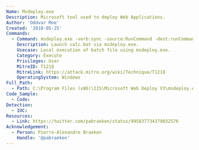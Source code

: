 ```yaml
---
Name: Msdeploy.exe
Description: Microsoft tool used to deploy Web Applications.
Author: 'Oddvar Moe'
Created: '2018-05-25'
Commands:
  - Command: msdeploy.exe -verb:sync -source:RunCommand -dest:runCommand="c:\temp\calc.bat"
    Description: Launch calc.bat via msdeploy.exe.
    Usecase: Local execution of batch file using msdeploy.exe.
    Category: Execute
    Privileges: User
    MitreID: T1218
    MitreLink: https://attack.mitre.org/wiki/Technique/T1218
    OperatingSystem: Windows
Full_Path:
  - Path: C:\Program Files (x86)\IIS\Microsoft Web Deploy V3\msdeploy.exe
Code_Sample:
  - Code:
Detection:
  - IOC:
Resources:
  - Link: https://twitter.com/pabraeken/status/995837734379032576
Acknowledgement:
  - Person: Pierre-Alexandre Braeken
    Handle: '@pabraeken'
---
```

